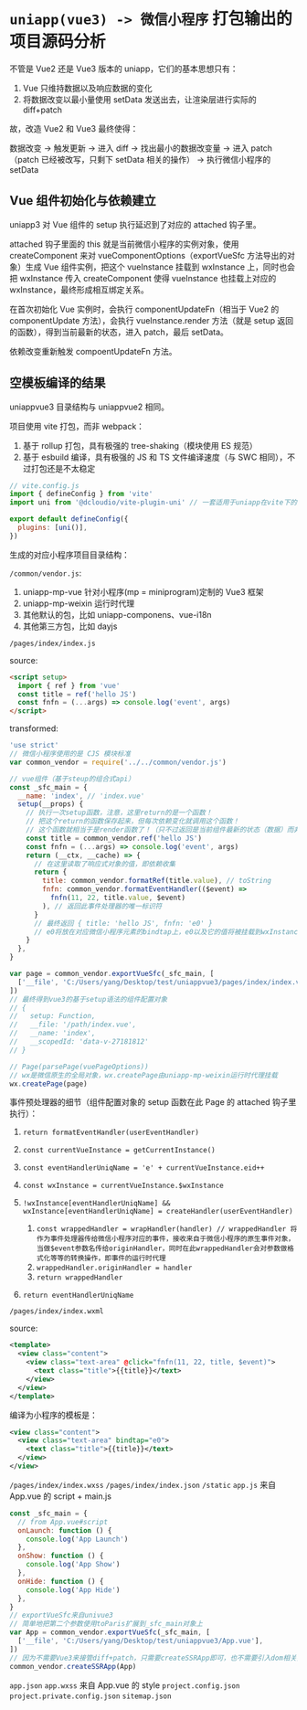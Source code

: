 # `uniapp(vue3) -> 微信小程序` 打包输出的项目源码分析

不管是 Vue2 还是 Vue3 版本的 uniapp，它们的基本思想只有：

1. Vue 只维持数据以及响应数据的变化
2. 将数据改变以最小量使用 setData 发送出去，让渲染层进行实际的 diff+patch

故，改造 Vue2 和 Vue3 最终使得：

数据改变 -> 触发更新 -> 进入 diff -> 找出最小的数据改变量 -> 进入 patch（patch 已经被改写，只剩下 setData 相关的操作） -> 执行微信小程序的 setData

## Vue 组件初始化与依赖建立

uniapp3 对 Vue 组件的 setup 执行延迟到了对应的 attached 钩子里。

attached 钩子里面的 this 就是当前微信小程序的实例对象，使用 createComponent 来对 vueComponentOptions（exportVueSfc 方法导出的对象）生成 Vue 组件实例，把这个 vueInstance 挂载到 wxInstance 上，同时也会把 wxInstance 传入 createComponent 使得 vueInstance 也挂载上对应的 wxInstance，最终形成相互绑定关系。

在首次初始化 Vue 实例时，会执行 componentUpdateFn（相当于 Vue2 的 componentUpdate 方法），会执行 vueInstance.render 方法（就是 setup 返回的函数），得到当前最新的状态，进入 patch，最后 setData。

依赖改变重新触发 compoentUpdateFn 方法。

## 空模板编译的结果

uniappvue3 目录结构与 uniappvue2 相同。

项目使用 vite 打包，而非 webpack：

1. 基于 rollup 打包，具有极强的 tree-shaking（模块使用 ES 规范）
2. 基于 esbuild 编译，具有极强的 JS 和 TS 文件编译速度（与 SWC 相同），不过打包还是不太稳定

```js
// vite.config.js
import { defineConfig } from 'vite'
import uni from '@dcloudio/vite-plugin-uni' // 一套适用于uniapp在vite下的插件集合

export default defineConfig({
  plugins: [uni()],
})
```

生成的对应小程序项目目录结构：

`/common/vendor.js`:

1. uniapp-mp-vue 针对小程序(mp = miniprogram)定制的 Vue3 框架
2. uniapp-mp-weixin 运行时代理
3. 其他默认的包，比如 uniapp-componens、vue-i18n
4. 其他第三方包，比如 dayjs

`/pages/index/index.js`

source:

```html
<script setup>
  import { ref } from 'vue'
  const title = ref('hello JS')
  const fnfn = (...args) => console.log('event', args)
</script>
```

transformed:

```js
'use strict'
// 微信小程序使用的是 CJS 模块标准
var common_vendor = require('../../common/vendor.js')

// vue组件（基于steup的组合式api）
const _sfc_main = {
  __name: 'index', // 'index.vue'
  setup(__props) {
    // 执行一次setup函数，注意，这里return的是一个函数！
    // 把这个return的函数保存起来，但每次依赖变化就调用这个函数！
    // 这个函数就相当于是render函数了！（只不过返回是当前组件最新的状态（数据）而非组件树（VTree））
    const title = common_vendor.ref('hello JS')
    const fnfn = (...args) => console.log('event', args)
    return (__ctx, __cache) => {
      // 在这里读取了响应式对象的值，即依赖收集
      return {
        title: common_vendor.formatRef(title.value), // toString
        fnfn: common_vendor.formatEventHandler(($event) =>
          fnfn(11, 22, title.value, $event)
        ), // 返回此事件处理器的唯一标识符
      }
      // 最终返回 { title: 'hello JS', fnfn: 'e0' }
      // e0将放在对应微信小程序元素的bindtap上，e0以及它的值将被挂载到wxInstance上
    }
  },
}

var page = common_vendor.exportVueSfc(_sfc_main, [
  ['__file', 'C:/Users/yang/Desktop/test/uniappvue3/pages/index/index.vue'],
])
// 最终得到vue3的基于setup语法的组件配置对象
// {
//   setup: Function,
//   __file: '/path/index.vue',
//   __name: 'index',
//   __scopedId: 'data-v-27181812'
// }

// Page(parsePage(vuePageOptions))
// wx是微信原生的全局对象，wx.createPage由uniapp-mp-weixin运行时代理挂载
wx.createPage(page)
```

事件预处理器的细节（组件配置对象的 setup 函数在此 Page 的 attached 钩子里执行）：

1. `return formatEventHandler(userEventHandler)`
2. `const currentVueInstance = getCurrentInstance()`
3. `const eventHandlerUniqName = 'e' + currentVueInstance.eid++`
4. `const wxInstance = currentVueInstance.$wxInstance`
5. `!wxInstance[eventHandlerUniqName] && wxInstance[eventHandlerUniqName] = createHandler(userEventHandler)`

   1. `const wrappedHandler = wrapHandler(handler) // wrappedHandler 将作为事件处理器传给微信小程序对应的事件，接收来自于微信小程序的原生事件对象，当做$event参数名传给originHandler，同时在此wrappedHandler会对参数做格式化等等的转换操作，即事件的运行时代理`
   2. `wrappedHandler.originHandler = handler`
   3. `return wrappedHandler`

6. `return eventHandlerUniqName`

`/pages/index/index.wxml`

source:

```xml
<template>
  <view class="content">
    <view class="text-area" @click="fnfn(11, 22, title, $event)">
      <text class="title">{{title}}</text>
    </view>
  </view>
</template>
```

编译为小程序的模板是：

```xml
<view class="content">
  <view class="text-area" bindtap="e0">
    <text class="title">{{title}}</text>
  </view>
</view>
```

`/pages/index/index.wxss`
`/pages/index/index.json`
`/static`
`app.js` 来自 App.vue 的 script + main.js

```js
const _sfc_main = {
  // from App.vue#script
  onLaunch: function () {
    console.log('App Launch')
  },
  onShow: function () {
    console.log('App Show')
  },
  onHide: function () {
    console.log('App Hide')
  },
}
// exportVueSfc来自univue3
// 简单地把第二个参数使用toParis扩展到_sfc_main对象上
var App = common_vendor.exportVueSfc(_sfc_main, [
  ['__file', 'C:/Users/yang/Desktop/test/uniappvue3/App.vue'],
])
// 因为不需要Vue3来接管diff+patch，只需要createSSRApp即可，也不需要引入dom相关操作的代码
common_vendor.createSSRApp(App)
```

`app.json`
`app.wxss` 来自 App.vue 的 style
`project.config.json`
`project.private.config.json`
`sitemap.json`
